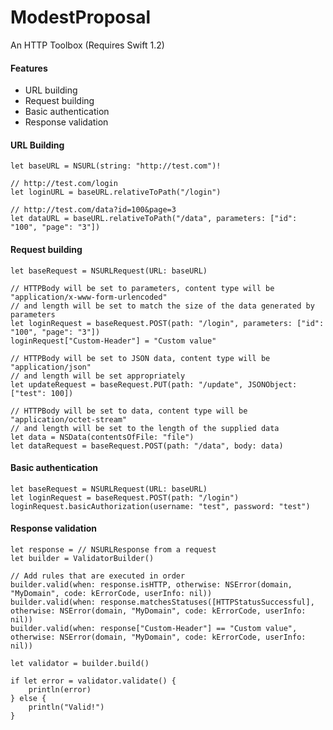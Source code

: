 # ModestProposal

An HTTP Toolbox (Requires Swift 1.2)

#### Features
* URL building
* Request building
* Basic authentication
* Response validation

#### URL Building

    let baseURL = NSURL(string: "http://test.com")!

    // http://test.com/login
	let loginURL = baseURL.relativeToPath("/login")

    // http://test.com/data?id=100&page=3
	let dataURL = baseURL.relativeToPath("/data", parameters: ["id": "100", "page": "3"])

#### Request building

    let baseRequest = NSURLRequest(URL: baseURL)

    // HTTPBody will be set to parameters, content type will be "application/x-www-form-urlencoded"
    // and length will be set to match the size of the data generated by parameters
    let loginRequest = baseRequest.POST(path: "/login", parameters: ["id": "100", "page": "3"])
	loginRequest["Custom-Header"] = "Custom value"

    // HTTPBody will be set to JSON data, content type will be "application/json"
    // and length will be set appropriately
    let updateRequest = baseRequest.PUT(path: "/update", JSONObject: ["test": 100])

    // HTTPBody will be set to data, content type will be "application/octet-stream"
    // and length will be set to the length of the supplied data
    let data = NSData(contentsOfFile: "file")
    let dataRequest = baseRequest.POST(path: "/data", body: data)

#### Basic authentication

    let baseRequest = NSURLRequest(URL: baseURL)
    let loginRequest = baseRequest.POST(path: "/login")
    loginRequest.basicAuthorization(username: "test", password: "test")

#### Response validation

    let response = // NSURLResponse from a request
    let builder = ValidatorBuilder()
	
	// Add rules that are executed in order
	builder.valid(when: response.isHTTP, otherwise: NSError(domain, "MyDomain", code: kErrorCode, userInfo: nil))
	builder.valid(when: response.matchesStatuses([HTTPStatusSuccessful], otherwise: NSError(domain, "MyDomain", code: kErrorCode, userInfo: nil))
	builder.valid(when: response["Custom-Header"] == "Custom value", otherwise: NSError(domain, "MyDomain", code: kErrorCode, userInfo: nil))
	
	let validator = builder.build()
	
	if let error = validator.validate() {
		println(error)
	} else {
		println("Valid!")
	}
